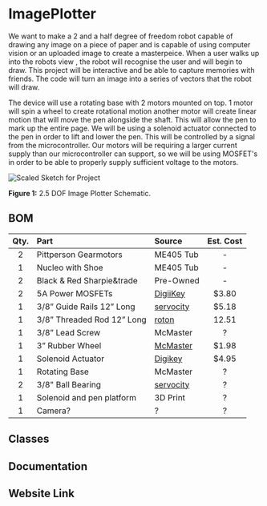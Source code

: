 # ImagePlotter

We want to make a 2 and a half degree of freedom robot capable of drawing any image on a piece of paper and is capable of using computer vision or an uploaded image to create a masterpeice. When a user walks up into the robots view , the robot will recognise the user and will begin to draw. This project will be interactive and be able to capture memories with friends. The code will turn an image into a series of vectors that the robot will draw.

The device will use a rotating base with 2 motors mounted on top. 1 motor will spin a wheel to create rotational motion another motor will create linear motion that will move the pen alongside the shaft. This will allow the pen to mark up the entire page. We will be using a solenoid actuator connected to the pen in order to lift and lower the pen. This will be controlled by a signal from the microcontroller. Our motors will be requiring a larger current supply than our microcontroller can support, so we will be using MOSFET's in order to be able to properly supply sufficient voltage to the motors. 

![Scaled Sketch for Project](https://user-images.githubusercontent.com/97563760/154212086-1d5e8bd8-d7ae-4cbe-9947-79c46431a7ba.png)



__Figure 1:__ 2.5 DOF Image Plotter Schematic.

## BOM 
| Qty. | Part                  | Source                | Est. Cost | 
|:----:|:----------------------|:----------------------|:---------:|
|  2   | Pittperson Gearmotors     | ME405 Tub             |     -     |
|  1   | Nucleo with Shoe          | ME405 Tub             |     -     |
|  2   | Black & Red Sharpie&trade | Pre-Owned     |   -   |
|  2   | 5A Power MOSFETs          | [DigiiKey](https://www.digikey.com/en/products/detail/stmicroelectronics/STN3NF06L/654517?s=N4IgjCBcoLQBxVAYygMwIYBsDOBTANCAPZQDaIALAJwDsIAugL6OEBMZIAygCoByAzLwBiABgBsAGQaMgA)        |   $3.80   |
|  1   | 3/8” Guide Rails 12” Long | [servocity](https://www.servocity.com/0-375-3-8-x-12-00-stainless-steel-precision-shafting/) | $5.18 |
|  1   | 3/8” Threaded Rod 12” Long       | [roton](https://www.roton.com/product/acme-steel-screw-right-60750/) | 12.51 |
|  1   | 3/8” Lead Screw        | McMaster | ? |
|  1   | 3” Rubber Wheel       | [McMaster](https://www.mcmaster.com/wheels/wheels-4/rubber-wheels-7/) | $1.98 |
|  1   | Solenoid Actuator        | [Digikey](https://www.digikey.com/en/products/detail/sparkfun-electronics/ROB-11015/6163694) | $4.95 |
|  1   | Rotating Base       | McMaster | ? |
|  2   | 3/8" Ball Bearing       | [servocity](https://www.servocity.com/3-8-bore-bottom-tapped-pillow-block/) | ? |
|  1   | Solenoid and pen platform | 3D Print | ? |
|  1   | Camera? | ? | ? |


## Classes

## Documentation

## Website Link

